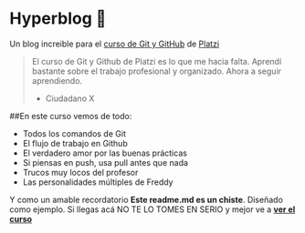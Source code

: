# Hyperblog 💚
Un blog increible para el [curso de Git y GitHub](https://platzi.com/cursos/git-github/ "curso de Git y GitHub") de [Platzi](https://platzi.com/ "Platzi")
> El curso de Git y Github de Platzi es lo que me hacia falta. Aprendí bastante sobre el trabajo profesional y organizado. Ahora a seguir aprendiendo.
> - Ciudadano X

##En este curso vemos de todo:
* Todos los comandos de Git
* El flujo de trabajo en Github
* El verdadero amor por las buenas prácticas
* Si piensas en push, usa pull antes que nada
* Trucos muy locos del profesor
* Las personalidades múltiples de Freddy

Y como un amable recordatorio **Este readme.md es un chiste**. Diseñado como ejemplo. Si llegas acá NO TE LO TOMES EN SERIO y mejor ve a [**ver el curso**](https://platzi.com/cursos/git-github/ "ver el curso") 
